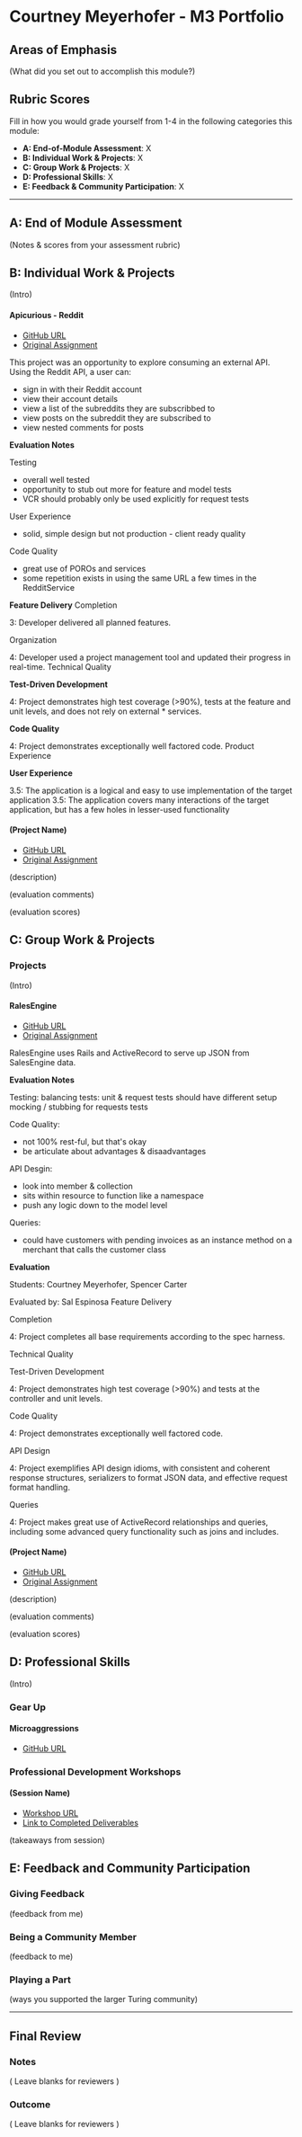 # Courtney Meyerhofer - M3 Portfolio

## Areas of Emphasis

(What did you set out to accomplish this module?)

## Rubric Scores

Fill in how you would grade yourself from 1-4 in the following categories this module:

* **A: End-of-Module Assessment**: X
* **B: Individual Work & Projects**: X
* **C: Group Work & Projects**: X
* **D: Professional Skills**: X
* **E: Feedback & Community Participation**: X

-----------------------

## A: End of Module Assessment

(Notes & scores from your assessment rubric)


## B: Individual Work & Projects

(Intro)


#### Apicurious - Reddit

* [GitHub URL](https://github.com/meyerhoferc/apicurious)
* [Original Assignment](http://backend.turing.io/module3/projects/apicurious)

This project was an opportunity to explore consuming an external API. Using the Reddit API, a user can:
   * sign in with their Reddit account 
   * view their account details
   * view a list of the subreddits they are subscribbed to
   * view posts on the subreddit they are subscribed to
   * view nested comments for posts

**Evaluation Notes**

Testing
* overall well tested
* opportunity to stub out more for feature and model tests
* VCR should probably only be used explicitly for request tests

User Experience
* solid, simple design but not production - client ready quality

Code Quality
* great use of POROs and services
* some repetition exists in using the same URL a few times in the RedditService

**Feature Delivery**
Completion

3: Developer delivered all planned features.

Organization

4: Developer used a project management tool and updated their progress in real-time.
Technical Quality

**Test-Driven Development**

4: Project demonstrates high test coverage (>90%), tests at the feature and unit levels, and does not rely on external * services.

**Code Quality**

4: Project demonstrates exceptionally well factored code.
Product Experience

**User Experience**

3.5: The application is a logical and easy to use implementation of the target application 3.5: The application covers many interactions of the target application, but has a few holes in lesser-used functionality

#### (Project Name)

* [GitHub URL]()
* [Original Assignment]()

(description)

(evaluation comments)

(evaluation scores)

## C: Group Work & Projects

### Projects

(Intro)

#### RalesEngine

* [GitHub URL](https://github.com/meyerhoferc/rales_engine)
* [Original Assignment](http://backend.turing.io/module3/projects/rails_engine)

RalesEngine uses Rails and ActiveRecord to serve up JSON from SalesEngine data.

**Evaluation Notes**

Testing:
balancing tests: unit & request tests should have different setup
mocking / stubbing for requests tests

Code Quality:
* not 100% rest-ful, but that's okay
* be articulate about advantages & disaadvantages

API Desgin:
* look into member & collection
* sits within resource to function like a namespace
* push any logic down to the model level

Queries:
* could have customers with pending invoices as an instance method on a merchant that calls the customer class

**Evaluation**

Students: Courtney Meyerhofer, Spencer Carter

Evaluated by: Sal Espinosa
Feature Delivery

Completion

   4: Project completes all base requirements according to the spec harness.

Technical Quality

Test-Driven Development

   4: Project demonstrates high test coverage (>90%) and tests at the controller and unit levels.

Code Quality

   4: Project demonstrates exceptionally well factored code.

API Design

   4: Project exemplifies API design idioms, with consistent and coherent response structures, serializers to format JSON data, and effective request format handling.

Queries

   4: Project makes great use of ActiveRecord relationships and queries, including some advanced query functionality such as joins and includes.


#### (Project Name)

* [GitHub URL]()
* [Original Assignment]()

(description)

(evaluation comments)

(evaluation scores)

## D: Professional Skills
(Intro)

### Gear Up
#### Microaggressions

* [GitHub URL](https://github.com/turingschool/gear-up/blob/master/microaggressions_original.markdown)



### Professional Development Workshops
#### (Session Name)

* [Workshop URL]()
* [Link to Completed Deliverables]()

(takeaways from session)

## E: Feedback and Community Participation

### Giving Feedback

(feedback from me)

### Being a Community Member

(feedback to me)

### Playing a Part

(ways you supported the larger Turing community)

------------------

## Final Review

### Notes

( Leave blanks for reviewers )

### Outcome

( Leave blanks for reviewers )

